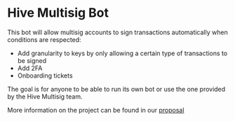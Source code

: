 # Hive Multisig Bot

This bot will allow multisig accounts to sign transactions automatically when conditions are respected:
- Add granularity to keys by only allowing a certain type of transactions to be signed
- Add 2FA
- Onboarding tickets

The goal is for anyone to be able to run its own bot or use the one provided by the Hive Multisig team.

More information on the project can be found in our [proposal](https://peakd.com/hive-139531/@stoodkev/hive-multisig-continuation-proposal)
